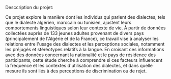 Desccription du projet: 

Ce projet explore la manière dont les individus qui parlent des dialectes, tels que le dialecte algérien, marocain ou tunisien, ajustent leurs comportements linguistiques selon leur contexte de vie. À partir de données collectées auprès de 133 jeunes adultes provenant de divers pays (principalement de l'Algérie et de la France), ce travail vise à analyser les relations entre l'usage des dialectes et les perceptions sociales, notamment les préjugés et stéréotypes relatifs à la langue. En croisant ces informations avec des données concernant la nationalité et le pays de résidence des participants, cette étude cherche à comprendre si ces facteurs influencent la fréquence et les contextes d'utilisation des dialectes, et dans quelle mesure ils sont liés à des perceptions de discrimination ou de rejet.

